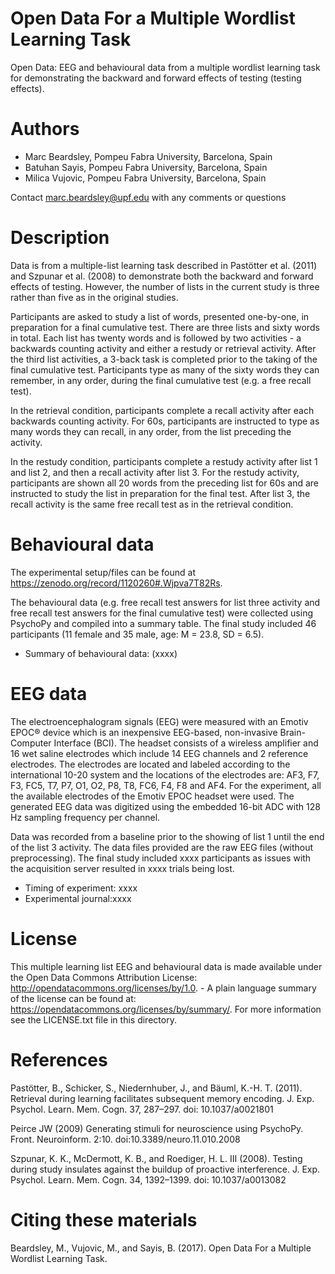 # Open Data For a Multiple Wordlist Learning Task
Open Data: EEG and behavioural data from a multiple wordlist learning task for demonstrating the backward and forward effects of testing (testing effects).

# Authors
- Marc Beardsley, Pompeu Fabra University, Barcelona, Spain
- Batuhan Sayis, Pompeu Fabra University, Barcelona, Spain
- Milica Vujovic, Pompeu Fabra University, Barcelona, Spain

Contact marc.beardsley@upf.edu with any comments or questions

# Description
Data is from a multiple-list learning task described in Pastötter et al. (2011) and Szpunar et al. (2008) to demonstrate both the backward and forward effects of testing. However, the number of lists in the current study is three rather than five as in the original studies.

Participants are asked to study a list of words, presented one-by-one, in preparation for a final cumulative test. There are three lists and sixty words in total. Each list has twenty words and is followed by two activities - a backwards counting activity and either a restudy or retrieval activity. After the third list activities, a 3-back task is completed prior to the taking of the final cumulative test. Participants type as many of the sixty words they can remember, in any order, during the final cumulative test (e.g. a free recall test).

In the retrieval condition, participants complete a recall activity after each backwards counting activity. For 60s, participants are instructed to type as many words they can recall, in any order, from the list preceding the activity.

In the restudy condition, participants complete a restudy activity after list 1 and list 2, and then a recall activity after list 3. For the restudy activity, participants are shown all 20 words from the preceding list for 60s and are instructed to study the list in preparation for the final test. After list 3, the recall activity is the same free recall test as in the retrieval condition.

# Behavioural data
The experimental setup/files can be found at https://zenodo.org/record/1120260#.Wjpva7T82Rs.

The behavioural data (e.g. free recall test answers for list three activity and free recall test answers for the final cumulative test) were collected using PsychoPy and compiled into a summary table. The final study included 46 participants (11 female and 35 male, age: M = 23.8, SD = 6.5).
- Summary of behavioural data: (xxxx)

# EEG data
The electroencephalogram signals (EEG) were measured with an Emotiv EPOC® device which is an inexpensive EEG-based, non-invasive Brain-Computer Interface (BCI). The headset consists of a wireless amplifier and 16 wet saline electrodes which include 14 EEG channels and 2 reference electrodes. The electrodes are located and labeled according to the international 10-20 system and the locations of the electrodes are: AF3, F7, F3, FC5, T7, P7, O1, O2, P8, T8, FC6, F4, F8 and AF4. For the experiment, all the available electrodes of the Emotiv EPOC headset were used. The generated EEG data was digitized using the embedded 16-bit ADC with 128 Hz sampling frequency per channel. 

Data was recorded from a baseline prior to the showing of list 1 until the end of the list 3 activity. The data files provided are the raw EEG files (without preprocessing). The final study included xxxx participants as issues with the acquisition server resulted in xxxx trials being lost.
- Timing of experiment: xxxx
- Experimental journal:xxxx


# License
This multiple learning list EEG and behavioural data is made available under the Open Data Commons Attribution License: http://opendatacommons.org/licenses/by/1.0. - A plain language summary of the license can be found at: https://opendatacommons.org/licenses/by/summary/. For more information see the LICENSE.txt file in this directory.

# References
Pastötter, B., Schicker, S., Niedernhuber, J., and Bäuml, K.-H. T. (2011). Retrieval during learning facilitates subsequent memory encoding. J. Exp. Psychol. Learn. Mem. Cogn. 37, 287–297. doi: 10.1037/a0021801

Peirce JW (2009) Generating stimuli for neuroscience using PsychoPy. Front. Neuroinform. 2:10. doi:10.3389/neuro.11.010.2008

Szpunar, K. K., McDermott, K. B., and Roediger, H. L. III (2008). Testing during study insulates against the buildup of proactive interference. J. Exp. Psychol. Learn. Mem. Cogn. 34, 1392–1399. doi: 10.1037/a0013082

# Citing these materials
Beardsley, M., Vujovic, M., and Sayis, B. (2017). Open Data For a Multiple Wordlist Learning Task.



